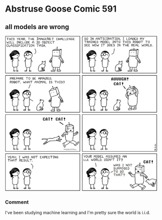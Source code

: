 # Abstruse Goose Comic 591
## all models are wrong

![image](comics/no_cats_were_harmed_during_the_2018_ImageNet_Challenge_my_robot_however_is_going_to_need_years_of_therapy.png)
### Comment
I've been studying machine learning and I'm pretty sure the world is i.i.d.
